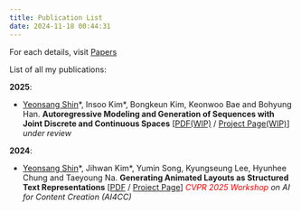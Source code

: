 ```yaml
---
title: Publication List
date: 2024-11-18 00:44:31
---
```


For each details, visit [Papers](/archives)

List of all my publications:

**2025**:
- <u>Yeonsang Shin</u>\*, Insoo Kim\*, Bongkeun Kim, Keonwoo Bae and Bohyung Han. **Autoregressive Modeling and Generation of Sequences with Joint Discrete and Continuous Spaces** [[PDF(WIP)]() / [Project Page(WIP)]()]
*under review*

**2024**:
- <u>Yeonsang Shin</u>\*, Jihwan Kim\*, Yumin Song, Kyungseung Lee, Hyunhee Chung and Taeyoung Na. **Generating Animated Layouts as Structured Text Representations** [[PDF](pdfs/Vaker.pdf) / [Project Page](https://yeonsangshin.github.io/projects/Vaker)]
*<span style="color:red">CVPR 2025 Workshop</span> on AI for Content Creation (AI4CC)*